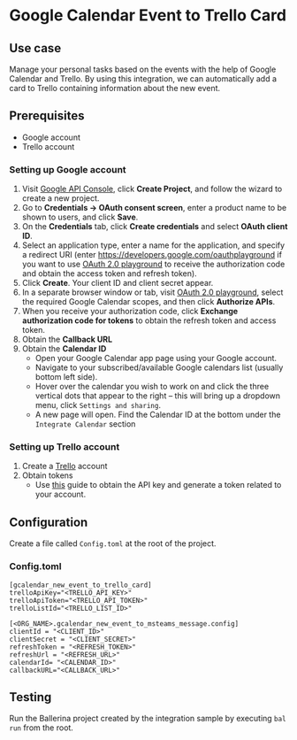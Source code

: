# Google Calendar Event to Trello Card
## Use case
Manage your personal tasks based on the events with the help of Google Calendar and Trello. By using this integration, 
we can automatically add a card to Trello containing information about the new event.

## Prerequisites
* Google account
* Trello account

### Setting up Google account
1. Visit [Google API Console](https://console.developers.google.com), click **Create Project**, and follow the wizard to create a new project.
2. Go to **Credentials -> OAuth consent screen**, enter a product name to be shown to users, and click **Save**.
3. On the **Credentials** tab, click **Create credentials** and select **OAuth client ID**.
4. Select an application type, enter a name for the application, and specify a redirect URI (enter https://developers.google.com/oauthplayground if you want to use
   [OAuth 2.0 playground](https://developers.google.com/oauthplayground) to receive the authorization code and obtain the
   access token and refresh token).
5. Click **Create**. Your client ID and client secret appear.
6. In a separate browser window or tab, visit [OAuth 2.0 playground](https://developers.google.com/oauthplayground), select the required Google Calendar scopes, and then click **Authorize APIs**.
7. When you receive your authorization code, click **Exchange authorization code for tokens** to obtain the refresh token and access token.
8. Obtain the **Callback URL**
9. Obtain the **Calendar ID**
   - Open your Google Calendar app page using your Google account.
   - Navigate to your subscribed/available Google calendars list (usually bottom left side).
   - Hover over the calendar you wish to work on and click the three vertical dots that appear to the right – this will bring up a dropdown menu, click `Settings and sharing`.
   - A new page will open. Find the Calendar ID at the bottom under the `Integrate Calendar` section

### Setting up Trello account
1. Create a [Trello](https://trello.com) account
2. Obtain tokens
    - Use [this](https://developer.atlassian.com/cloud/trello/guides/rest-api/api-introduction/#authentication-and-authorization) guide to obtain the API key and generate a token related to your account.

## Configuration
Create a file called `Config.toml` at the root of the project.

### Config.toml
```
[gcalendar_new_event_to_trello_card]
trelloApiKey="<TRELLO_API_KEY>"
trelloApiToken="<TRELLO_API_TOKEN>"
trelloListId="<TRELLO_LIST_ID>"

[<ORG_NAME>.gcalendar_new_event_to_msteams_message.config]
clientId = "<CLIENT_ID>"
clientSecret = "<CLIENT_SECRET>"
refreshToken = "<REFRESH_TOKEN>"
refreshUrl = "<REFRESH_URL>"
calendarId= "<CALENDAR_ID>"
callbackURL="<CALLBACK_URL>"
```

## Testing
Run the Ballerina project created by the integration sample by executing `bal run` from the root.